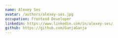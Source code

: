 ```yaml
---
name: Alexey Ses
avatar: /authors/alexey-ses.jpg
occupation: Frontend Developer
linkedin: https://www.linkedin.com/in/alexey-ses/
github: https://github.com/GanjaGanja
---
```

